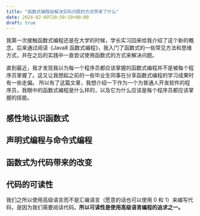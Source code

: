 ```yaml
---
title: "函数式编程给解决实际问题的方式带来了什么"
date: 2024-02-09T20:59:19+08:00
draft: true
---
```


我第一次接触函数式编程还是在大学的时候，学长实习回来给我介绍了这个新的概念。后来通过阅读《Java8 函数式编程》，我入门了函数式的一些常见方法和思维方式，并在之后的实践中一直尝试使用函数式的方式来解决问题。

直到最近，我才发现我以为每一个程序员都应该掌握的函数式编程并不是被每个程序员掌握了。这又让我想起之前的一些毕业生同事在分享函数式编程的学习成果时有一些走偏。
所以有了这篇文章，我想介绍一下作为一个为普通人开发软件的程序员，我眼中的函数式编程是什么样的，以及它为什么应该是每个程序员都应该掌握的技能。

## 感性地认识函数式

## 声明式编程与命令式编程

## 函数式为代码带来的改变

## 代码的可读性

我们之所以使用高级语言而不是汇编语言（愿意的话也可以使用 0 和 1）来编写代码，是因为我们需要阅读代码。**所以可读性是使用高级语言编程的追求之一。**




